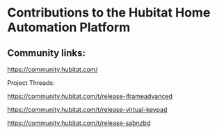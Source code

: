 # Contributions to the Hubitat Home Automation Platform

## Community links:

https://community.hubitat.com/

Project Threads:

https://community.hubitat.com/t/release-iframeadvanced

https://community.hubitat.com/t/release-virtual-keypad

https://community.hubitat.com/t/release-sabnzbd
